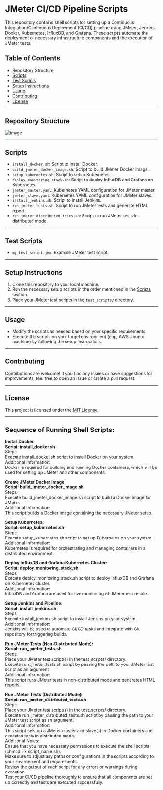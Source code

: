 # JMeter CI/CD Pipeline Scripts

This repository contains shell scripts for setting up a Continuous Integration/Continuous Deployment (CI/CD) pipeline using JMeter, Jenkins, Docker, Kubernetes, InfluxDB, and Grafana. These scripts automate the deployment of necessary infrastructure components and the execution of JMeter tests.

## Table of Contents

- [Repository Structure](#repository-structure)
- [Scripts](#scripts)
- [Test Scripts](#test-scripts)
- [Setup Instructions](#setup-instructions)
- [Usage](#usage)
- [Contributing](#contributing)
- [License](#license)

--------------------------------------------------------------------------------

## Repository Structure

![image](https://github.com/sachidanadpc/JMeter_CI_CD_Pipeline/assets/49983832/f9b0dda7-7c93-4ad3-93c5-7b905c00e7ad)

--------------------------------------------------------------------------------

## Scripts

- `install_docker.sh`: Script to install Docker.
- `build_jmeter_docker_image.sh`: Script to build JMeter Docker image.
- `setup_kubernetes.sh`: Script to setup Kubernetes.
- `deploy_monitoring_stack.sh`: Script to deploy InfluxDB and Grafana on Kubernetes.
- `jmeter_master.yaml`: Kubernetes YAML configuration for JMeter master.
- `jmeter_slave.yaml`: Kubernetes YAML configuration for JMeter slaves.
- `install_jenkins.sh`: Script to install Jenkins.
- `run_jmeter_tests.sh`: Script to run JMeter tests and generate HTML report.
- `run_jmeter_distributed_tests.sh`: Script to run JMeter tests in distributed mode.

--------------------------------------------------------------------------------

## Test Scripts

- `my_test_script.jmx`: Example JMeter test script.

--------------------------------------------------------------------------------

## Setup Instructions

1. Clone this repository to your local machine.
2. Run the necessary setup scripts in the order mentioned in the [Scripts](#scripts) section.
3. Place your JMeter test scripts in the `test_scripts/` directory.

--------------------------------------------------------------------------------

## Usage

- Modify the scripts as needed based on your specific requirements.
- Execute the scripts on your target environment (e.g., AWS Ubuntu machine) by following the setup instructions.

--------------------------------------------------------------------------------

## Contributing

Contributions are welcome! If you find any issues or have suggestions for improvements, feel free to open an issue or create a pull request.

--------------------------------------------------------------------------------

## License

This project is licensed under the [MIT License](LICENSE).

--------------------------------------------------------------------------------

## **Sequence of Running Shell Scripts:**

**Install Docker:** <br />
**Script: install_docker.sh** <br />
Steps: <br />
Execute install_docker.sh script to install Docker on your system. <br />
Additional Information: <br />
Docker is required for building and running Docker containers, which will be used for setting up JMeter and other components. <br />

**Create JMeter Docker Image:** <br />
**Script: build_jmeter_docker_image.sh** <br />
Steps: <br />
Execute build_jmeter_docker_image.sh script to build a Docker image for JMeter. <br />
Additional Information: <br />
This script builds a Docker image containing the necessary JMeter setup. <br />

**Setup Kubernetes:** <br />
**Script: setup_kubernetes.sh** <br />
Steps: <br />
Execute setup_kubernetes.sh script to set up Kubernetes on your system. <br />
Additional Information: <br />
Kubernetes is required for orchestrating and managing containers in a distributed environment. <br />

**Deploy InfluxDB and Grafana Kubernetes Cluster:** <br />
**Script: deploy_monitoring_stack.sh** <br />
Steps: <br />
Execute deploy_monitoring_stack.sh script to deploy InfluxDB and Grafana on Kubernetes cluster. <br />
Additional Information: <br />
InfluxDB and Grafana are used for live monitoring of JMeter test results. <br />

**Setup Jenkins and Pipeline:** <br />
**Script: install_jenkins.sh** <br />
Steps: <br />
Execute install_jenkins.sh script to install Jenkins on your system. <br />
Additional Information: <br />
Jenkins will be used to automate CI/CD tasks and integrate with Git repository for triggering builds.

**Run JMeter Tests (Non-Distributed Mode):** <br />
**Script: run_jmeter_tests.sh** <br />
Steps: <br />
Place your JMeter test script(s) in the test_scripts/ directory. <br />
Execute run_jmeter_tests.sh script by passing the path to your JMeter test script as an argument. <br />
Additional Information: <br />
This script runs JMeter tests in non-distributed mode and generates HTML reports. <br />

**Run JMeter Tests (Distributed Mode):** <br />
**Script: run_jmeter_distributed_tests.sh** <br />
Steps: <br />
Place your JMeter test script(s) in the test_scripts/ directory. <br />
Execute run_jmeter_distributed_tests.sh script by passing the path to your JMeter test script as an argument. <br />
Additional Information: <br />
This script sets up a JMeter master and slave(s) in Docker containers and executes tests in distributed mode. <br />
Additional Notes: <br />
Ensure that you have necessary permissions to execute the shell scripts (chmod +x script_name.sh). <br />
Make sure to adjust any paths or configurations in the scripts according to your environment and requirements. <br />
Review the output of each script for any errors or warnings during execution. <br />
Test your CI/CD pipeline thoroughly to ensure that all components are set up correctly and tests are executed successfully. <br />
